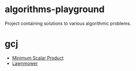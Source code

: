 algorithms-playground
=====================

Project containing solutions to various algorithmic problems.


gcj
=====================
* [Minimum Scalar Product](http://code.google.com/codejam/contest/32016/dashboard#s=p0)
* [Lawnmower](https://code.google.com/codejam/contest/2270488/dashboard#s=p1)

